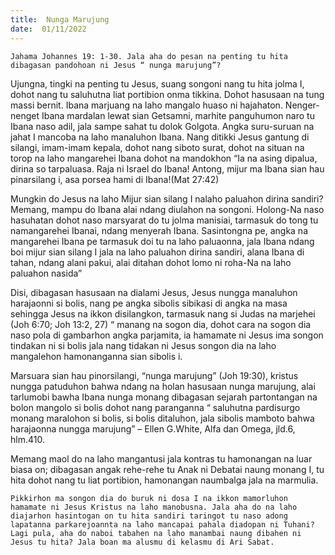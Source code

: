 ```yaml
---
title:  Nunga Marujung
date:  01/11/2022
---
```


`Jahama Johannes 19: 1-30. Jala aha do pesan na penting tu hita dibagasan pandohoan ni Jesus “ nunga marujung”?`

Ujungna, tingki na penting tu Jesus, suang songoni nang  tu hita jolma I, dohot nang  tu saluhutna liat portibion onma tikkina. Dohot hasusaan na tung massi bernit. Ibana marjuang  na laho mangalo huaso ni hajahaton. Nenger-nenget Ibana mardalan lewat sian Getsamni, marhite panguhumon naro tu Ibana naso adil, jala sampe sahat tu dolok Golgota. Angka suru-suruan na jahat I mancoba na laho manaluhon Ibana. Nang ditikki Jesus gantung di silangi, imam-imam kepala, dohot  nang siboto surat, dohot na situan na torop na laho mangarehei Ibana dohot na mandokhon “Ia na asing dipalua, dirina so tarpaluasa. Raja ni Israel do Ibana! Antong, mijur ma Ibana sian hau pinarsilang i, asa porsea hami di Ibana!(Mat 27:42)

Mungkin do Jesus na laho Mijur sian silang I nalaho paluahon dirina sandiri? Memang, mampu do Ibana alai ndang diulahon na songoni. Holong-Na naso hasuhatan dohot naso marsyarat do tu jolma manisiai, tarmasuk do tong tu namangarehei Ibanai, ndang menyerah Ibana. Sasintongna pe, angka na mangarehei Ibana pe tarmasuk doi tu na laho paluaonna, jala Ibana ndang boi mijur sian silang I jala na laho paluahon dirina sandiri, alana Ibana di tahan, ndang alani pakui, alai ditahan dohot lomo ni roha-Na na laho paluahon nasida”

Disi, dibagasan hasusaan na dialami Jesus, Jesus nungga manaluhon harajaonni si bolis, nang pe angka sibolis sibikasi di angka na masa sehingga Jesus na ikkon disilangkon, tarmasuk nang si Judas na marjehei (Joh 6:70; Joh 13:2, 27) “ manang na sogon dia, dohot cara na sogon dia naso pola di gambarhon angka parjamita, ia hamamate ni Jesus ima songon tindakan ni si bolis jala nang tidakan ni Jesus songon dia na laho mangalehon hamonanganna sian sibolis i.

Marsuara sian hau pinorsilangi, “nunga marujung” (Joh 19:30), kristus nungga patuduhon bahwa ndang na holan hasusaan nunga marujung, alai tarlumobi bawha Ibana nunga monang dibagasan sejarah partontangan na bolon mangolo si bolis dohot nang paranganna “ saluhutna pardisurgo monang maralohon si bolis, si bolis ditaluhon, jala sibolis mamboto bahwa harajaonna nungga marujung” – Ellen G.White, Alfa dan Omega, jld.6, hlm.410.

Memang maol do na laho mangantusi jala kontras tu hamonangan na luar biasa on; dibagasan angak rehe-rehe tu Anak ni Debatai naung monang I, tu hita dohot nang tu liat portibion, hamonangan naumbalga jala na marmulia.

`Pikkirhon ma songon dia do buruk ni dosa I na ikkon mamorluhon hamamate ni Jesus Kristus na laho manobusna. Jala aha do na laho diajarhon hasintogan on tu hita sandiri taringot tu naso adong lapatanna parkarejoannta na laho mancapai pahala diadopan ni Tuhani? Lagi pula, aha do naboi tabahen na laho manambai naung dibahen ni Jesus tu hita? Jala boan ma alusmu di kelasmu di Ari Sabat.`